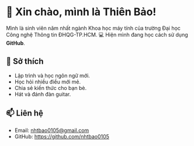 # 👋 Xin chào, mình là Thiên Bảo!
Mình là sinh viên năm nhất ngành Khoa học máy tính của trường Đại học Công nghệ Thông tin ĐHQG-TP.HCM. 💻
Hiện mình đang học cách sử dụng **GitHub**.

## 🧠 Sở thích
- Lập trình và học ngôn ngữ mới.  
- Học hỏi nhiều điều mới mẻ.
- Chia sẻ kiến thức cho bạn bè.
- Hát và đánh đàn guitar.

## 📫 Liên hệ
- Email: nhtbao0105@gmail.com 
- GitHub: https://github.com/nhtbao0105

